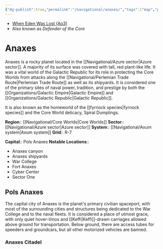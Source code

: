```yaml
---
{"dg-publish":true,"permalink":"/navigational/anaxes/","tags":["map","planet","core","azure","unfinished","perlemian"]}
---
```


- [When Eden Was Lost (Ao3)](https://archiveofourown.org/works/19334440/chapters/45992584)
- Also known as *Defender of the Core*
# Anaxes

Anaxes is a rocky planet located in the [[Navigational/Azure sector\|Azure sector]]. A majority of its surface was covered with tall, red plant-like life. It was a vital world of the Galactic Republic for its role in protecting the Core Worlds from attacks along the [[Navigational/Perlemian Trade Route\|Perlemian Trade Route]] as well as its shipyards. It is considered one of the primary sites of naval power, tradition, and prestige by both the [[Organizations/Galactic Empire\|Galactic Empire]] and [[Organizations/Galactic Republic\|Galactic Republic]]. 

It is also known as the homeworld of the [[fyrnock species\|fyrnock species]] and the Core World delicacy, Spiral Dumplings.

**Region**::  [[Navigational/Core Worlds\|Core Worlds]]
**Sector**::  [[Navigational/Azure sector\|Azure sector]]
**System**::  [[Navigational/Axum system\|Axum system]]
**Grid**::  R-7

**Capital**::  Pols Anaxes
**Notable Locations**::
- Anaxes canyon
- Anaxes shipyards
- War College
- Fort Anaxes
- Cyber Center
- Sector One

## Pols Anaxes

The capital city of Anaxes is the planet's primary civilian spaceport, with most of the surrounding cities and structures being dedicated to the War College and to the naval fleets. It is considered a place of utmost grace, with only quiet hover-limos and [[Keffi\|Keffi]]-drawn carriages allowed above ground for transportation. Below ground, there are access tubes for speeders and groundcars, but all other motorized vehicles are banned. 

### Anaxes Citadel